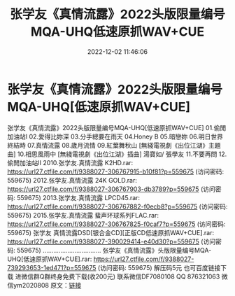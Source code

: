 ﻿---
title: 张学友《真情流露》2022头版限量编号MQA-UHQ低速原抓WAV+CUE
date: 2022-12-02 11:46:06
categories: 新碟专辑、稀有等精品
tags: 华语中文
---
# 张学友《真情流露》2022头版限量编号MQA-UHQ[低速原抓WAV+CUE]

张学友《真情流露》2022头版限量编号MQA-UHQ[低速原抓WAV+CUE]
01.偷閒加油站I
02.愛得比妳深
03.分手總要在雨天
04.Honey B
05.暗戀妳
06.明日世界終結時
07.真情流露
08.歲月流情
09.紅葉舞秋山 [無綫電視劇《出位江湖》主題曲]
10.相思風雨中 [無綫電視劇《出位江湖》插曲] 湯寶如/ 張學友
11.不要再問
12.偷閒加油站II
2010.张学友.真情流露 K2HD.rar: https://url27.ctfile.com/f/9388027-306767915-b10f81?p=559675
(访问密码: 559675)
2012.张学友.真情流露 24K GOLD.rar: https://url27.ctfile.com/f/9388027-306767903-db3789?p=559675
(访问密码: 559675)
2013.张学友.真情流露 LPCD45.rar: https://url27.ctfile.com/f/9388027-306767882-f0ecb8?p=559675
(访问密码: 559675)
2015.张学友.真情流露 蜚声环球系列FLAC.rar: https://url27.ctfile.com/f/9388027-306767825-f0caf7?p=559675
(访问密码: 559675)
张学友 真情流露DSD[银合金CD][正版CD低速原抓WAV+CUE].rar: https://url27.ctfile.com/f/9388027-390029414-e40d30?p=559675
(访问密码: 559675)
.................................
张学友《真情流露》头版限量编号MQA-UHQ[低速原抓WAV+CUE].rar: https://url27.ctfile.com/f/9388027-739293653-1ed471?p=559675
(访问密码: 559675)
解压码5元
也可百度链接下载
进微信群Q群终身免费下载(收200元)
联系微信DF7080108 QQ 876321063
微信ym2020808
原文：[链接](https://blog.sina.com.cn/s/blog_1647c7e76010310ep.html)